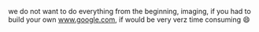 we do not want to do everything from the beginning, imaging, if you had to build your own www.google.com, if would be very verz time consuming :smile:
